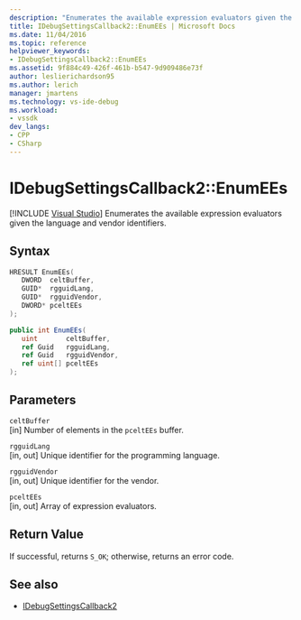 ```yaml
---
description: "Enumerates the available expression evaluators given the language and vendor identifiers."
title: IDebugSettingsCallback2::EnumEEs | Microsoft Docs
ms.date: 11/04/2016
ms.topic: reference
helpviewer_keywords:
- IDebugSettingsCallback2::EnumEEs
ms.assetid: 9f884c49-426f-461b-b547-9d909486e73f
author: leslierichardson95
ms.author: lerich
manager: jmartens
ms.technology: vs-ide-debug
ms.workload:
- vssdk
dev_langs:
- CPP
- CSharp
---
```

# IDebugSettingsCallback2::EnumEEs

 [!INCLUDE [Visual Studio](~/includes/applies-to-version/vs-not-mac.md)]
Enumerates the available expression evaluators given the language and vendor identifiers.

## Syntax

```cpp
HRESULT EnumEEs(
   DWORD  celtBuffer,
   GUID*  rgguidLang,
   GUID*  rgguidVendor,
   DWORD* pceltEEs
);
```

```csharp
public int EnumEEs(
   uint       celtBuffer,
   ref Guid   rgguidLang,
   ref Guid   rgguidVendor,
   ref uint[] pceltEEs
);
```

## Parameters
`celtBuffer`\
[in] Number of elements in the `pceltEEs` buffer.

`rgguidLang`\
[in, out] Unique identifier for the programming language.

`rgguidVendor`\
[in, out] Unique identifier for the vendor.

`pceltEEs`\
[in, out] Array of expression evaluators.

## Return Value
 If successful, returns `S_OK`; otherwise, returns an error code.

## See also
- [IDebugSettingsCallback2](../../../extensibility/debugger/reference/idebugsettingscallback2.md)
